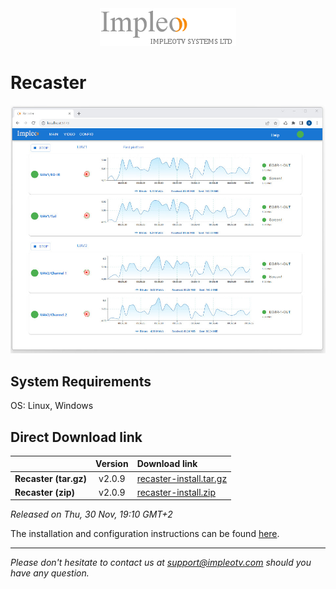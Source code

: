 
<div align="center">
  <a >
    <img src="images/impleo_logo.png" alt="Logo" >
  </a>
</div>

# Recaster

![Recaster](images/recaster-main-sm.jpg)  


## System Requirements

OS: Linux, Windows


## Direct Download link

|          | Version             | Download link                                                           | 
|:---------|:-------------------:|:------------------------------------------------------------------------|
| **Recaster (tar.gz)** |  v2.0.9 | [recaster-install.tar.gz](https://github.com/impleotv/recaster-release/releases/download/v2.0.9/recaster-install.tar.gz)  | 
| **Recaster (zip)** |  v2.0.9 | [recaster-install.zip](https://github.com/impleotv/recaster-release/releases/download/v2.0.9/recaster-install.zip)  | 

*Released on Thu, 30 Nov, 19:10 GMT+2*


The installation and configuration instructions can be found [here](https://impleotv.com/content/recaster/help/).


----  
*Please don't hesitate to contact us at support@impleotv.com should you have any question.*
